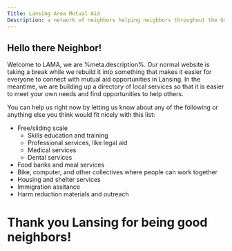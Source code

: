 ```yaml
---
Title: Lansing Area Mutual Aid
Description: a network of neighbors helping neighbors throughout the Greater Lansing Area
---
```


## Hello there Neighbor!
Welcome to LAMA, we are %meta.description%.  Our normal website is taking a break while we rebuild it into something that makes it easier for everyone to connect with mutual aid opportunities in Lansing.  In the meantime, we are building up a directory of local services so that it is easier to meet your own needs and find opportunities to help others.

You can help us right now by letting us know about any of the following or anything else you think would fit nicely with this list:

 * Free/sliding scale 
    * Skills education and training
    * Professional services, like legal aid
    * Medical services
    * Dental services
 * Food banks and meal services
 * Bike, computer, and other collectives where people can work together  
 * Housing and shelter services
 * Immigration assitance
 * Harm reduction materials and outreach
 
# Thank you Lansing for being good neighbors!
